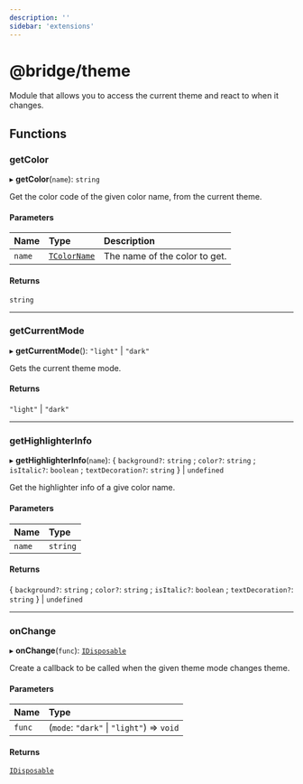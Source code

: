 ```yaml
---
description: ''
sidebar: 'extensions'
---
```


# @bridge/theme

Module that allows you to access the current theme and react to when it changes.

## Functions

### getColor

▸ **getColor**(`name`): `string`

Get the color code of the given color name, from the current theme.

#### Parameters

| Name   | Type                                    | Description                   |
| :----- | :-------------------------------------- | :---------------------------- |
| `name` | [`TColorName`](../README.md#tcolorname) | The name of the color to get. |

#### Returns

`string`

---

### getCurrentMode

▸ **getCurrentMode**(): `"light"` \| `"dark"`

Gets the current theme mode.

#### Returns

`"light"` \| `"dark"`

---

### getHighlighterInfo

▸ **getHighlighterInfo**(`name`): { `background?`: `string` ; `color?`: `string` ; `isItalic?`: `boolean` ; `textDecoration?`: `string` } \| `undefined`

Get the highlighter info of a give color name.

#### Parameters

| Name   | Type     |
| :----- | :------- |
| `name` | `string` |

#### Returns

{ `background?`: `string` ; `color?`: `string` ; `isItalic?`: `boolean` ; `textDecoration?`: `string` } \| `undefined`

---

### onChange

▸ **onChange**(`func`): [`IDisposable`](../interfaces/idisposable.md)

Create a callback to be called when the given theme mode changes theme.

#### Parameters

| Name   | Type                                      |
| :----- | :---------------------------------------- |
| `func` | (`mode`: `"dark"` \| `"light"`) => `void` |

#### Returns

[`IDisposable`](../interfaces/idisposable.md)
